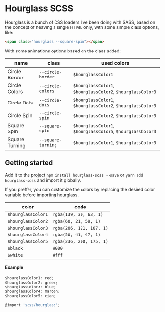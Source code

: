 # Hourglass SCSS

Hourglass is a bunch of CSS loaders I've been doing with SASS, based on the concept of heaving a single HTML only, with some simple class options, like:

``` html
<span class="hourglass --square-spin"></span>
```

With some animations options based on the class added:

|name | class | used colors |
|--|--|--|
| Circle Border | `--circle-border` | `$hourglassColor1` |
| Circle Colors | `--circle-colors` | `$hourglassColor1`, `$hourglassColor2`, `$hourglassColor3` |
| Circle Dots | `--circle-dots` | `$hourglassColor1`, `$hourglassColor2`, `$hourglassColor3` |
| Circle Spin | `--circle-spin` | `$hourglassColor2`, `$hourglassColor3` |
| Square Spin | `--square-spin` | `$hourglassColor1`, `$hourglassColor5`, `$hourglassColor3` |
| Square Turning | `--square-turning` | `$hourglassColor1`, `$hourglassColor3` |

## Getting started

Add it to the project `npm install hourglass-scss --save` or `yarn add hourglass-scss` and import it globally.

If you preffer, you can customize the colors by replacing the desired color variable before importing hourglass.

|color|code|
|--|--|
|`$hourglassColor1`|`rgba(139, 30, 63, 1)`|
|`$hourglassColor2`|`rgba(60, 21, 59, 1)`|
|`$hourglassColor3`|`rgba(206, 121, 107, 1)`|
|`$hourglassColor4`|`rgba(50, 41, 47, 1)`|
|`$hourglassColor5`|`rgba(236, 200, 175, 1)`|
|`$black`|`#000`|
|`$white`|`#fff`|

#### Example

```javascript
$hourglassColor1: red;
$hourglassColor2: green;
$hourglassColor3: blue;
$hourglassColor4: maroon;
$hourglassColor5: cian;

@import 'scss/hourglass';
```
